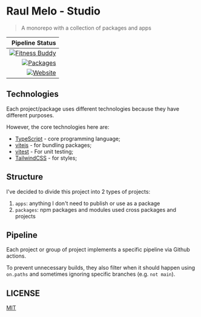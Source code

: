 # Raul Melo - Studio

> A monorepo with a collection of packages and apps

|                                                                                                                                                                              Pipeline Status |
| -------------------------------------------------------------------------------------------------------------------------------------------------------------------------------------------: |
| [![Fitness Buddy](https://github.com/raulfdm/raulmelo-studio/actions/workflows/fitness-buddy.yml/badge.svg)](https://github.com/raulfdm/raulmelo-studio/actions/workflows/fitness-buddy.yml) |
|                [![Packages](https://github.com/raulfdm/raulmelo-studio/actions/workflows/packages.yml/badge.svg)](https://github.com/raulfdm/raulmelo-studio/actions/workflows/packages.yml) |
|                   [![Website](https://github.com/raulfdm/raulmelo-studio/actions/workflows/website.yml/badge.svg)](https://github.com/raulfdm/raulmelo-studio/actions/workflows/website.yml) |

## Technologies

Each project/package uses different technologies because they have different purposes.

However, the core technologies here are:

- [TypeScript](https://www.typescriptlang.org/) - core programming language;
- [vitejs](https://vitejs.dev/) - for bundling packages;
- [vitest](https://vitest.dev/) - For unit testing;
- [TailwindCSS](https://tailwindcss.com/) - for styles;

## Structure

I've decided to divide this project into 2 types of projects:

1. `apps`: anything I don't need to publish or use as a package
1. `packages`: npm packages and modules used cross packages and projects

## Pipeline

Each project or group of project implements a specific pipeline via Github actions.

To prevent unnecessary builds, they also filter when it should happen using `on.paths` and sometimes ignoring specific branches (e.g. `not main`).

## LICENSE

[MIT](./LICENSE)
